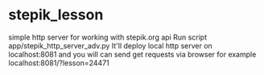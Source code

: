 # stepik_lesson
simple http server for working with stepik.org api
Run script app/stepik_http_server_adv.py
It'll deploy local http server on localhost:8081
and you will can send get requests via browser for example localhost:8081/?lesson=24471
